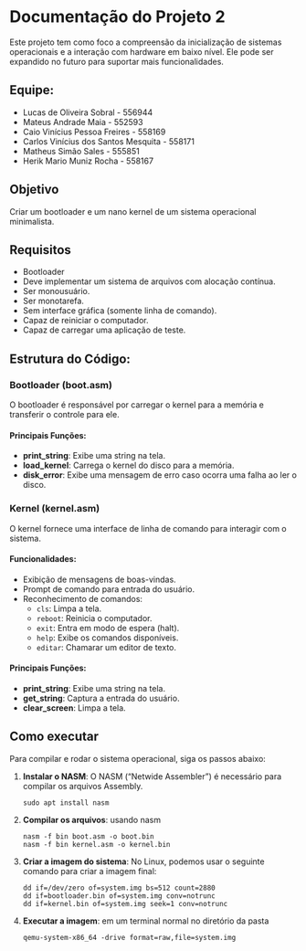 # Documentação do Projeto 2

Este projeto tem como foco a compreensão da inicialização de sistemas operacionais e a interação com hardware em baixo nível. Ele pode ser expandido no futuro para suportar mais funcionalidades.

## Equipe:

* Lucas de Oliveira Sobral - 556944
* Mateus Andrade Maia - 552593
* Caio Vinícius Pessoa Freires - 558169
* Carlos Vinícius dos Santos Mesquita - 558171
* Matheus Simão Sales - 555851
* Herik Mario Muniz Rocha - 558167

## Objetivo

Criar um bootloader e um nano kernel de um sistema operacional minimalista.

## Requisitos

* Bootloader
* Deve implementar um sistema de arquivos com alocação contínua.
* Ser monousuário.
* Ser monotarefa.
* Sem interface gráfica (somente linha de comando).
* Capaz de reiniciar o computador.
* Capaz de carregar uma aplicação de teste.

## Estrutura do Código:

### Bootloader (boot.asm)

O bootloader é responsável por carregar o kernel para a memória e transferir o controle para ele.

#### Principais Funções:

* **print_string**: Exibe uma string na tela.
* **load_kernel**: Carrega o kernel do disco para a memória.
* **disk_error**: Exibe uma mensagem de erro caso ocorra uma falha ao ler o disco.

### Kernel (kernel.asm)

O kernel fornece uma interface de linha de comando para interagir com o sistema.

#### Funcionalidades:

* Exibição de mensagens de boas-vindas.
* Prompt de comando para entrada do usuário.
* Reconhecimento de comandos:
  * `cls`: Limpa a tela.
  * `reboot`: Reinicia o computador.
  * `exit`: Entra em modo de espera (halt).
  * `help`: Exibe os comandos disponíveis.
  * `editar`: Chamarar um editor de texto.

#### Principais Funções:

* **print_string**: Exibe uma string na tela.
* **get_string**: Captura a entrada do usuário.
* **clear_screen**: Limpa a tela.

## Como executar

Para compilar e rodar o sistema operacional, siga os passos abaixo:

1. **Instalar o NASM**: O NASM (“Netwide Assembler”) é necessário para compilar os arquivos Assembly.

   ```
   sudo apt install nasm
   ```
2. **Compilar os arquivos**: usando nasm

   ```
   nasm -f bin boot.asm -o boot.bin
   nasm -f bin kernel.asm -o kernel.bin
   ```
3. **Criar a imagem do sistema**: No Linux, podemos usar o seguinte comando para criar a imagem final:

   ```
   dd if=/dev/zero of=system.img bs=512 count=2880
   dd if=bootloader.bin of=system.img conv=notrunc
   dd if=kernel.bin of=system.img seek=1 conv=notrunc
   ```
4. **Executar a imagem**: em um terminal normal no diretório da pasta

   ```
   qemu-system-x86_64 -drive format=raw,file=system.img
   ```
